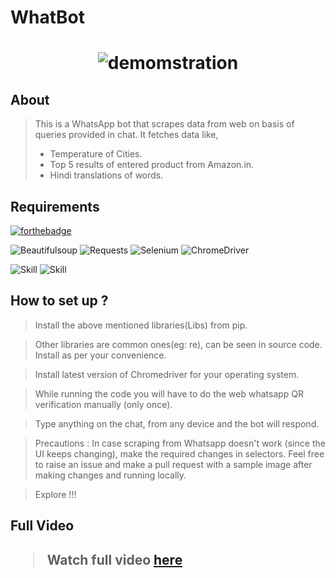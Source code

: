 <h1> WhatBot <h1> 
  
<div align="center"> 
  
  ![demomstration](https://i.imgur.com/XPFM3Ky.gif) 
  
</div>
<h2> About </h2>
  
> This is a WhatsApp bot that scrapes data from web on basis of queries provided in chat.
> It fetches data like,
> <ul>
>   <li> Temperature of Cities. </li>
>   <li> Top 5 results of entered product from Amazon.in. </li>
>   <li> Hindi translations of words. </li> 
> </ul>
> 

<h2> Requirements </h2>  

[![forthebadge](https://forthebadge.com/images/badges/made-with-python.svg)](https://forthebadge.com) 
<p>
<img alt="Beautifulsoup" src="https://img.shields.io/badge/Lib-BeautifulSoup-green" />
<img alt="Requests" src="https://img.shields.io/badge/Lib-Requests-green" />
<img alt="Selenium" src="https://img.shields.io/badge/Lib-Selenium-green" />
<img alt="ChromeDriver" src="https://img.shields.io/badge/Webdriver-Chromedriver-red" />
</p>
<p>
<img alt="Skill" src="https://img.shields.io/badge/Skill-Web_Scraping-orange" />
<img alt="Skill" src="https://img.shields.io/badge/Skill-Web_Crawling-orange" />
</p>

<h2> How to set up ? </h2>

> Install the above mentioned libraries(Libs) from pip.

> Other libraries are common ones(eg: re), can be seen in source code. Install as per your convenience.

> Install latest version of Chromedriver for your operating system.

> While running the code you will have to do the web whatsapp QR verification manually (only once).

> Type anything on the chat, from any device and the bot will respond.

> Precautions : In case scraping from Whatsapp doesn't work (since the UI keeps changing), make the required changes in selectors. Feel free to raise an issue and make a pull request with a sample image after making changes and running locally.

> Explore !!!

<h2> Full Video <h2>
  
> Watch full video <a href="https://dms.licdn.com/playlist/C4E05AQEpIj8Q4DIldA/feedshare-captions-thumbnails-dualWrite-inhouse-mp4_h264_aac_500k/0?e=1601665200&v=beta&t=vfM7mEIqvV4l_3N4CZcwFGROa8M-XHM8-CSQaZ0GSfs">here</a>
